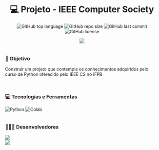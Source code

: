 <h1 align="center">💻 Projeto - IEEE Computer Society  </h1>
<p align="center">
  <img alt="GitHub top language" src="https://img.shields.io/github/languages/top/filipe-rds/Projeto_IEEE_CS?color=yellow">
  <img alt="GitHub repo size" src="https://img.shields.io/github/repo-size/filipe-rds/Projeto_IEEE_CS?color=yellow">
  <img alt="GitHub last commit" src="https://img.shields.io/github/last-commit/filipe-rds/Projeto_IEEE_CS?color=yellow">
  <img alt="GitHub license" src="https://img.shields.io/github/license/filipe-rds/Projeto_IEEE_CS?color=yellow"><img>
</p>
<div align="center">
  <img src='https://ieeecs-media.computer.org/wp-media/2022/04/28195553/IEEE-CS_Logo-177x61-2x-orange-white.png'>
</div>
<div><br>
    <h3>🔎 Objetivo</h3>
    <p>Construir um projeto que contemple os conhecimentos adquiridos pelo curso de Python oferecido pelo IEEE CS no IFPB</p>
</div>
<div style="display: inline_block" ><br>
    <h3>💻 Tecnologias e Ferramentas </h3>
    <img alt="Python" src="https://img.shields.io/badge/Python-000000?style=for-the-badge&logo=python&logoColor=white">
    <img alt="Colab" src="https://img.shields.io/badge/Colab-000000?style=for-the-badge&logo=googlecolab&logoColor=white">
</div>
<div style="display: inline_block" ><br>
  <h3>🧑🏻‍💻 Desenvolvedores</h3>
  <a align="center" href="https://github.com/filipe-rds" target="_blank"><img  src="https://img.shields.io/badge/Filipe_Rodrigues-000000?style=for-the-badge&logo=GitHub&logoColor=white" target="_blank"></a>
  <br>
  <a align="center" href="https://github.com/Nillocoelho" target="_blank"><img  src="https://img.shields.io/badge/Danillo_Coelho-000000?style=for-the-badge&logo=GitHub&logoColor=white" target="_blank"></a>
</div>



